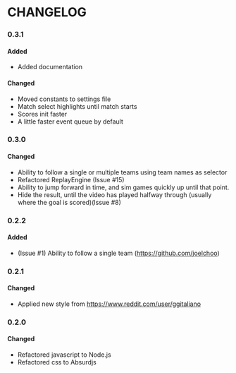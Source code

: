 <!---
     Group changes to describe their impact on the project, as follows:
        *Added* for new features.
        *Changed* for changes in existing functionality.
        *Deprecated* for once-stable features removed in upcoming releases.
        *Removed* for deprecated features removed in this release.
        *Fixed* for any bug fixes.
        *Security* to invite users to upgrade in case of vulnerabilities.
        {
                    "version" : "0.1.0",
                    "date": "2015-07-28",
                    "entries" : {
                        'added' : ["Initial game structure refactored from single level prototype."],
                        'changed' : [],
                        'deprecated' : [],
                        'removed' : [],
                        'fixed' : [],
                        'security' : []
                    }
                }
                }
-->
     
CHANGELOG
=========
### 0.3.1 ###

#### Added ####
- Added documentation

#### Changed ####
- Moved constants to settings file
- Match select highlights until match starts
- Scores init faster
- A little faster event queue by default

### 0.3.0 ###

#### Changed ####
- Ability to follow a single or multiple teams using team names as selector
- Refactored ReplayEngine (Issue #15)
- Ability to jump forward in time, and sim games quickly up until that point.
- Hide the result, until the video has played halfway through (usually where the goal is scored)(Issue #8)


### 0.2.2 ###

#### Added ####
- (Issue #1) Ability to follow a single team (https://github.com/joelchoo)

### 0.2.1 ###

#### Changed ####
- Applied new style from https://www.reddit.com/user/ggitaliano

### 0.2.0 ###

#### Changed ####
- Refactored javascript to Node.js
- Refactored css to Absurdjs







